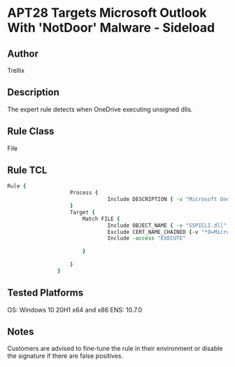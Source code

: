 # APT28 Targets Microsoft Outlook With 'NotDoor' Malware - Sideload

## Author
Trellix

## Description
The expert rule detects when OneDrive executing unsigned dlls.

## Rule Class 
File

## Rule TCL
```tcl
Rule { 
					Process {
								Include DESCRIPTION { -v "Microsoft OneDrive" }
					}
					Target {
						Match FILE {
								Include OBJECT_NAME { -v "SSPICLI.dll" }
								Exclude CERT_NAME_CHAINED {-v "*O=Microsoft Corporation*"} 
								Include -access "EXECUTE"
					     
						}
				
					}
				}
```

## Tested Platforms
OS: Windows 10 20H1 x64 and x86
ENS: 10.7.0

## Notes
Customers are advised to fine-tune the rule in their environment or disable the signature if there are false positives.
